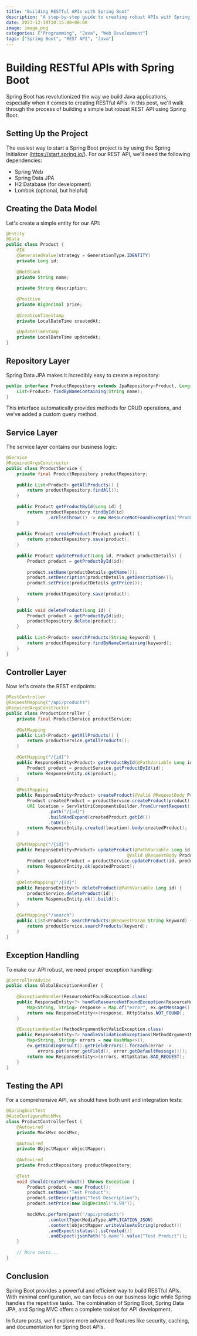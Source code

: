 ```yaml
---
title: "Building RESTful APIs with Spring Boot"
description: "A step-by-step guide to creating robust APIs with Spring Boot"
date: 2023-12-10T10:15:00+00:00
image: image.png
categories: ["Programming", "Java", "Web Development"]
tags: ["Spring Boot", "REST API", "Java"]
---
```


# Building RESTful APIs with Spring Boot

Spring Boot has revolutionized the way we build Java applications, especially when it comes to creating RESTful APIs. In this post, we'll walk through the process of building a simple but robust REST API using Spring Boot.

## Setting Up the Project

The easiest way to start a Spring Boot project is by using the Spring Initializer (https://start.spring.io/). For our REST API, we'll need the following dependencies:

- Spring Web
- Spring Data JPA
- H2 Database (for development)
- Lombok (optional, but helpful)

## Creating the Data Model

Let's create a simple entity for our API:

```java
@Entity
@Data
public class Product {
    @Id
    @GeneratedValue(strategy = GenerationType.IDENTITY)
    private Long id;
    
    @NotBlank
    private String name;
    
    private String description;
    
    @Positive
    private BigDecimal price;
    
    @CreationTimestamp
    private LocalDateTime createdAt;
    
    @UpdateTimestamp
    private LocalDateTime updatedAt;
}
```

## Repository Layer

Spring Data JPA makes it incredibly easy to create a repository:

```java
public interface ProductRepository extends JpaRepository<Product, Long> {
    List<Product> findByNameContaining(String name);
}
```

This interface automatically provides methods for CRUD operations, and we've added a custom query method.

## Service Layer

The service layer contains our business logic:

```java
@Service
@RequiredArgsConstructor
public class ProductService {
    private final ProductRepository productRepository;
    
    public List<Product> getAllProducts() {
        return productRepository.findAll();
    }
    
    public Product getProductById(Long id) {
        return productRepository.findById(id)
                .orElseThrow(() -> new ResourceNotFoundException("Product not found"));
    }
    
    public Product createProduct(Product product) {
        return productRepository.save(product);
    }
    
    public Product updateProduct(Long id, Product productDetails) {
        Product product = getProductById(id);
        
        product.setName(productDetails.getName());
        product.setDescription(productDetails.getDescription());
        product.setPrice(productDetails.getPrice());
        
        return productRepository.save(product);
    }
    
    public void deleteProduct(Long id) {
        Product product = getProductById(id);
        productRepository.delete(product);
    }
    
    public List<Product> searchProducts(String keyword) {
        return productRepository.findByNameContaining(keyword);
    }
}
```

## Controller Layer

Now let's create the REST endpoints:

```java
@RestController
@RequestMapping("/api/products")
@RequiredArgsConstructor
public class ProductController {
    private final ProductService productService;
    
    @GetMapping
    public List<Product> getAllProducts() {
        return productService.getAllProducts();
    }
    
    @GetMapping("/{id}")
    public ResponseEntity<Product> getProductById(@PathVariable Long id) {
        Product product = productService.getProductById(id);
        return ResponseEntity.ok(product);
    }
    
    @PostMapping
    public ResponseEntity<Product> createProduct(@Valid @RequestBody Product product) {
        Product createdProduct = productService.createProduct(product);
        URI location = ServletUriComponentsBuilder.fromCurrentRequest()
                .path("/{id}")
                .buildAndExpand(createdProduct.getId())
                .toUri();
        return ResponseEntity.created(location).body(createdProduct);
    }
    
    @PutMapping("/{id}")
    public ResponseEntity<Product> updateProduct(@PathVariable Long id, 
                                              @Valid @RequestBody Product productDetails) {
        Product updatedProduct = productService.updateProduct(id, productDetails);
        return ResponseEntity.ok(updatedProduct);
    }
    
    @DeleteMapping("/{id}")
    public ResponseEntity<?> deleteProduct(@PathVariable Long id) {
        productService.deleteProduct(id);
        return ResponseEntity.ok().build();
    }
    
    @GetMapping("/search")
    public List<Product> searchProducts(@RequestParam String keyword) {
        return productService.searchProducts(keyword);
    }
}
```

## Exception Handling

To make our API robust, we need proper exception handling:

```java
@ControllerAdvice
public class GlobalExceptionHandler {
    
    @ExceptionHandler(ResourceNotFoundException.class)
    public ResponseEntity<?> handleResourceNotFoundException(ResourceNotFoundException ex) {
        Map<String, String> response = Map.of("error", ex.getMessage());
        return new ResponseEntity<>(response, HttpStatus.NOT_FOUND);
    }
    
    @ExceptionHandler(MethodArgumentNotValidException.class)
    public ResponseEntity<?> handleValidationExceptions(MethodArgumentNotValidException ex) {
        Map<String, String> errors = new HashMap<>();
        ex.getBindingResult().getFieldErrors().forEach(error -> 
            errors.put(error.getField(), error.getDefaultMessage()));
        return new ResponseEntity<>(errors, HttpStatus.BAD_REQUEST);
    }
}
```

## Testing the API

For a comprehensive API, we should have both unit and integration tests:

```java
@SpringBootTest
@AutoConfigureMockMvc
class ProductControllerTest {
    @Autowired
    private MockMvc mockMvc;
    
    @Autowired
    private ObjectMapper objectMapper;
    
    @Autowired
    private ProductRepository productRepository;
    
    @Test
    void shouldCreateProduct() throws Exception {
        Product product = new Product();
        product.setName("Test Product");
        product.setDescription("Test Description");
        product.setPrice(new BigDecimal("9.99"));
        
        mockMvc.perform(post("/api/products")
                .contentType(MediaType.APPLICATION_JSON)
                .content(objectMapper.writeValueAsString(product)))
                .andExpect(status().isCreated())
                .andExpect(jsonPath("$.name").value("Test Product"));
    }
    
    // More tests...
}
```

## Conclusion

Spring Boot provides a powerful and efficient way to build RESTful APIs. With minimal configuration, we can focus on our business logic while Spring handles the repetitive tasks. The combination of Spring Boot, Spring Data JPA, and Spring MVC offers a complete toolset for API development.

In future posts, we'll explore more advanced features like security, caching, and documentation for Spring Boot APIs.
